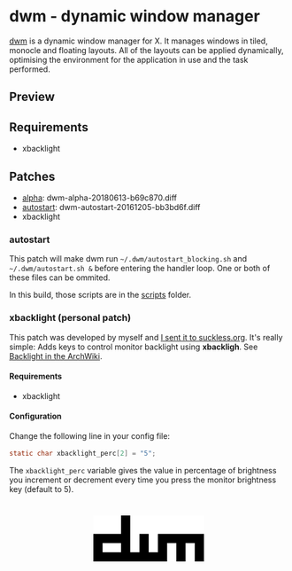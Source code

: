 # dwm - dynamic window manager
[dwm](https://dwm.suckless.org/) is a dynamic window manager for X. It manages windows in tiled, monocle and floating layouts. All of the layouts can be applied dynamically, optimising the environment for the application in use and the task performed.

## Preview

## Requirements
- xbacklight

## Patches

- [alpha](https://dwm.suckless.org/patches/alpha/): 
dwm-alpha-20180613-b69c870.diff
- [autostart](https://dwm.suckless.org/patches/autostart/): dwm-autostart-20161205-bb3bd6f.diff
- xbacklight

### autostart
This patch will make dwm run `~/.dwm/autostart_blocking.sh` and `~/.dwm/autostart.sh &` before entering the handler loop. One or both of these files can be ommited.

In this build, those scripts are in the [scripts](scripts/) folder.

### xbacklight (personal patch)
This patch was developed by myself and [I sent it to suckless.org](https://lists.suckless.org/hackers/2004/17188.html). It's really simple: Adds keys to control monitor backlight using **xbackligh**. See [Backlight in the ArchWiki](https://wiki.archlinux.org/index.php/backlight).

#### Requirements
- xbacklight

#### Configuration
Change the following line in your config file:

```c
static char xbacklight_perc[2] = "5";
```

The `xbacklight_perc` variable gives the value in percentage of brightness you increment or decrement every time you press the monitor brightness key (default to 5).

<h1 align="center">
        <img width="200" src="dwm.png" alt="dwm">
        <br>
</h1>
